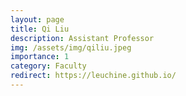 ```yaml
---
layout: page
title: Qi Liu
description: Assistant Professor
img: /assets/img/qiliu.jpeg
importance: 1
category: Faculty
redirect: https://leuchine.github.io/
---
```

